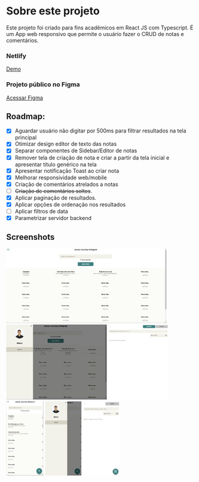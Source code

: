 # Sobre este projeto

Este projeto foi criado para fins acadêmicos em React JS com Typescript. É um App web responsivo que permite o usuário fazer o CRUD de notas e comentários.

### Netlify
<a href="https://pensive-shirley-9b5d0f.netlify.app/" alt="Acesso Netlify" target="_blank">Demo</a>

### Projeto público no Figma
<a href="https://www.figma.com/file/NOHq2hHsl4m10QIDKQiYSm/Jonas-Journey-Notes" alt="Acesso projet oFigma" target="_blank">Acessar Figma</a>


## Roadmap:
  - [x] Aguardar usuário não digitar por 500ms para filtrar resultados na tela principal
  - [x] Otimizar design editor de texto das notas
  - [x] Separar componentes de Sidebar/Editor de notas
  - [x] Remover tela de criação de nota e criar a partir da tela inicial e apresentar título genérico na tela
  - [x] Apresentar notificação Toast ao criar nota
  - [x] Melhorar responsividade web/mobile
  - [x] Criação de comentários atrelados a notas
  - [ ] ~~Criação de comentários soltos~~.
  - [x] Aplicar paginação de resultados.
  - [x] Aplicar opções de ordenação nos resultados
  - [ ] Aplicar filtros de data
  - [x] Parametrizar servidor backend

## Screenshots

<img src="https://raw.githubusercontent.com/heroneto/jonasjourney-notepad-web/master/screenshots/listanotas.png" alt="Desktop-NoteList" style="height: 200px">

<img src="https://raw.githubusercontent.com/heroneto/jonasjourney-notepad-web/master/screenshots/sidebar.png" alt="Desktop-Sidebar" style="height: 200px">

<img src="https://raw.githubusercontent.com/heroneto/jonasjourney-notepad-web/master/screenshots/noteedit.png" alt="Desktop-NoteEdit" style="height: 200px">



<div>
<img src="https://raw.githubusercontent.com/heroneto/jonasjourney-notepad-web/master/screenshots/listanotas_mobile.png" alt="Mobile-NoteList" style="height: 200px"/>

<img src="https://raw.githubusercontent.com/heroneto/jonasjourney-notepad-web/master/screenshots/sidebar_mobile.png" alt="Mobile-Sidebar" style="height: 198px"/>

<img src="https://raw.githubusercontent.com/heroneto/jonasjourney-notepad-web/master/screenshots/noteedit_mobile.png" alt="Mobile-NoteEdit" style="height: 198px"/>
</div>





